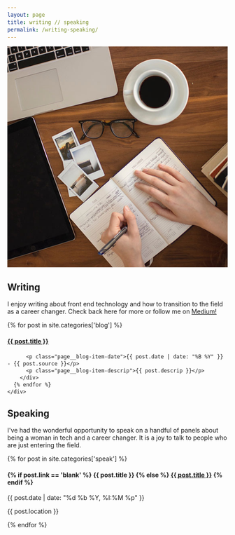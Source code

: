 ```yaml
---
layout: page
title: writing // speaking
permalink: /writing-speaking/
---
```


<div class="page--communicate">
  <img class="page__img page__img--writing" src="/assets/img/writing.jpg">
  <div class="page__section">
    <h2 class="page__section-title">Writing</h2>
    <p>I enjoy writing about front end technology and how to transition to the field as a career changer. Check back here for more or follow me on <a href="https://medium.com/@adriennemcd" target="_blank">Medium!</a></p>
    <div class="page__blog">
    {% for post in site.categories['blog'] %}
        <div class="page__blog-item">
          <h4 class="page__blog-item-title">
            <a class="page__blog-item-link" href="{{ post.link }}" target="_blank">{{ post.title }}</a>
          </h4>

          <p class="page__blog-item-date">{{ post.date | date: "%B %Y" }} - {{ post.source }}</p>
          <p class="page__blog-item-descrip">{{ post.descrip }}</p>
        </div>
      {% endfor %}
    </div>
  </div>
  <div class="page__section">
    <h2 class="page__section-title">Speaking</h2>
    <p>I've had the wonderful opportunity to speak on a handful of panels about being a woman in tech and a career changer. It is a joy to talk to people who are just entering the field.</p>
    <div class="page__event">
    {% for post in site.categories['speak'] %}
        <div class="page__event-item">
          <h4 class="page__event-item-title">
            {% if post.link == 'blank' %}
              {{ post.title }}
            {% else %}
              <a class="page__event-item-link" href="{{ post.link }}" target="_blank">{{ post.title }}</a>
            {% endif %}
          </h4>
          <p class="page__event-item-date">{{ post.date | date: "%d %b %Y, %I:%M %p" }}</p>
          <p class="page__event-item-date">{{ post.location }}</p>
        </div>
      {% endfor %}
    </div>
  </div>
</div>
 
<script src="//code.jquery.com/jquery-1.11.3.min.js"></script>
<script src="//code.jquery.com/jquery-migrate-1.2.1.min.js"></script>
<script src="https://cdnjs.cloudflare.com/ajax/libs/masonry/3.3.2/masonry.pkgd.min.js"></script>
<script src="https://cdnjs.cloudflare.com/ajax/libs/jquery.imagesloaded/3.2.0/imagesloaded.pkgd.min.js"></script>
<script src="/js/index.js"></script>

